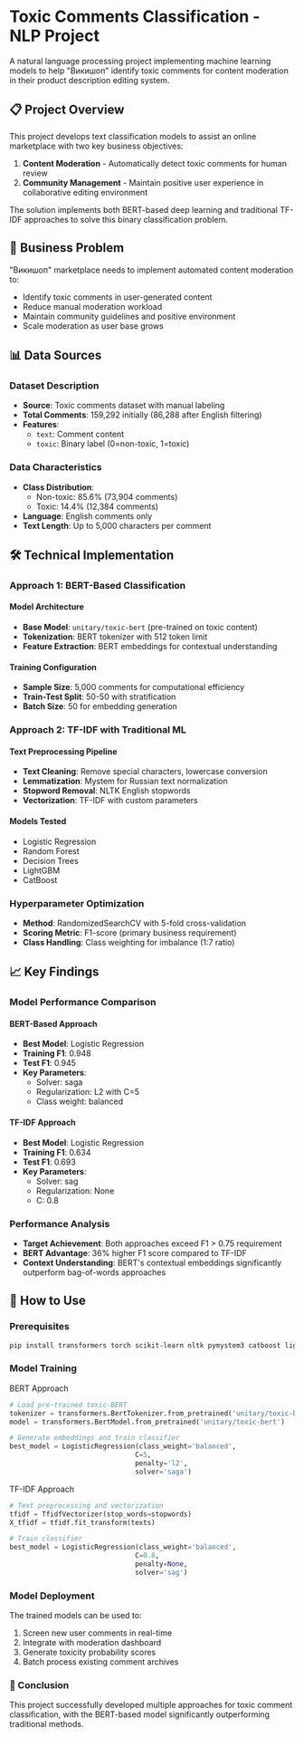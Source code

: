 # Toxic Comments Classification - NLP Project

A natural language processing project implementing machine learning models to help "Викишоп" identify toxic comments for content moderation in their product description editing system.

## 📋 Project Overview

This project develops text classification models to assist an online marketplace with two key business objectives:
1. **Content Moderation** - Automatically detect toxic comments for human review
2. **Community Management** - Maintain positive user experience in collaborative editing environment

The solution implements both BERT-based deep learning and traditional TF-IDF approaches to solve this binary classification problem.

## 🎯 Business Problem

"Викишоп" marketplace needs to implement automated content moderation to:
- Identify toxic comments in user-generated content
- Reduce manual moderation workload
- Maintain community guidelines and positive environment
- Scale moderation as user base grows

## 📊 Data Sources

### Dataset Description
- **Source**: Toxic comments dataset with manual labeling
- **Total Comments**: 159,292 initially (86,288 after English filtering)
- **Features**: 
  - `text`: Comment content
  - `toxic`: Binary label (0=non-toxic, 1=toxic)

### Data Characteristics
- **Class Distribution**: 
  - Non-toxic: 85.6% (73,904 comments)
  - Toxic: 14.4% (12,384 comments)
- **Language**: English comments only
- **Text Length**: Up to 5,000 characters per comment

## 🛠️ Technical Implementation

### Approach 1: BERT-Based Classification

#### Model Architecture
- **Base Model**: `unitary/toxic-bert` (pre-trained on toxic content)
- **Tokenization**: BERT tokenizer with 512 token limit
- **Feature Extraction**: BERT embeddings for contextual understanding

#### Training Configuration
- **Sample Size**: 5,000 comments for computational efficiency
- **Train-Test Split**: 50-50 with stratification
- **Batch Size**: 50 for embedding generation

### Approach 2: TF-IDF with Traditional ML

#### Text Preprocessing Pipeline
- **Text Cleaning**: Remove special characters, lowercase conversion
- **Lemmatization**: Mystem for Russian text normalization
- **Stopword Removal**: NLTK English stopwords
- **Vectorization**: TF-IDF with custom parameters

#### Models Tested
- Logistic Regression
- Random Forest
- Decision Trees
- LightGBM
- CatBoost

### Hyperparameter Optimization
- **Method**: RandomizedSearchCV with 5-fold cross-validation
- **Scoring Metric**: F1-score (primary business requirement)
- **Class Handling**: Class weighting for imbalance (1:7 ratio)

## 📈 Key Findings

### Model Performance Comparison

#### BERT-Based Approach
- **Best Model**: Logistic Regression
- **Training F1**: 0.948
- **Test F1**: 0.945
- **Key Parameters**:
  - Solver: saga
  - Regularization: L2 with C=5
  - Class weight: balanced

#### TF-IDF Approach
- **Best Model**: Logistic Regression  
- **Training F1**: 0.634
- **Test F1**: 0.693
- **Key Parameters**:
  - Solver: sag
  - Regularization: None
  - C: 0.8

### Performance Analysis
- **Target Achievement**: Both approaches exceed F1 > 0.75 requirement
- **BERT Advantage**: 36% higher F1 score compared to TF-IDF
- **Context Understanding**: BERT's contextual embeddings significantly outperform bag-of-words approaches

## 🚀 How to Use

### Prerequisites
```bash
pip install transformers torch scikit-learn nltk pymystem3 catboost lightgbm
```
### Model Training

BERT Approach

```python
# Load pre-trained toxic-BERT
tokenizer = transformers.BertTokenizer.from_pretrained('unitary/toxic-bert')
model = transformers.BertModel.from_pretrained('unitary/toxic-bert')

# Generate embeddings and train classifier
best_model = LogisticRegression(class_weight='balanced', 
                               C=5, 
                               penalty='l2', 
                               solver='saga')
```

TF-IDF Approach

```python
# Text preprocessing and vectorization
tfidf = TfidfVectorizer(stop_words=stopwords)
X_tfidf = tfidf.fit_transform(texts)

# Train classifier
best_model = LogisticRegression(class_weight='balanced',
                               C=0.8,
                               penalty=None,
                               solver='sag')
```

### Model Deployment

The trained models can be used to:

1. Screen new user comments in real-time
2. Integrate with moderation dashboard
3. Generate toxicity probability scores
4. Batch process existing comment archives

### 📝 Conclusion

This project successfully developed multiple approaches for toxic comment classification, with the BERT-based model significantly outperforming traditional methods.